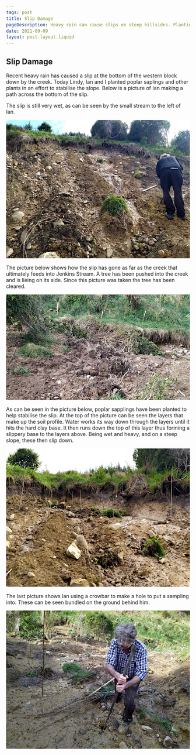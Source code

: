 ```yaml
---
tags: post
title: Slip Damage
pageDescription: Heavy rain can cause slips on steep hillsides. Planting poplars or willows can help stablelise the ground.
date: 2021-09-09
layout: post-layout.liquid
---
```


## Slip Damage

Recent heavy rain has caused a slip at the bottom of the western block down by the creek. Today Lindy, Ian and I planted poplar saplings and other plants in an effort to stabilise the slope. Below is a picture of Ian making a path across the bottom of the slip. 

The slip is still very wet, as can be seen by the small stream to the left of Ian.

![Picture of Ian making a path across the bottom of the slip](/assets/images/news/slip-damage/ian-making-path.jpg)

The picture below shows how the slip has gone as far as the creek that ultimately feeds into Jenkins Stream. A tree has been pushed into the creek and is lieing on its side. Since this picture was taken the tree has been cleared.

<img src="/assets/images/news/slip-damage/slip-damage-to-creek.jpg" alt="Picture of slip damage to creek" loading="lazy">

As can be seen in the picture below, poplar sapplings have been planted to help stabilise the slip. At the top of the picture can be seen the layers that make up the soil profile. Water works its way down through the layers until it hits the hard clay base. It then runs down the top of this layer thus forming a slippery base to the layers above. Being wet and heavy, and on a steep slope, these then slip down.

<img src="/assets/images/news/slip-damage/top-of-slip.jpg" alt="Picture of the top of the slip showing sapplings and soil profile" loading="lazy">

The last picture shows Ian using a crowbar to make a hole to put a sampling into. These can be seen bundled on the ground behind him.

<img src="/assets/images/news/slip-damage/ian-making-hole.jpg" alt="Picture of Ian making a hole with a crowbar" loading="lazy">
